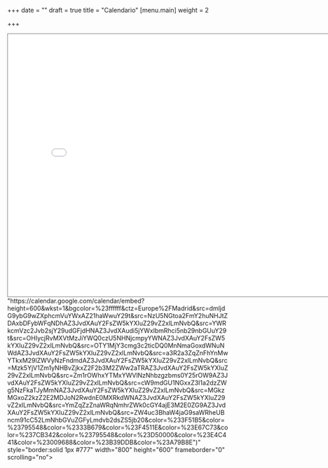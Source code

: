 +++
date = ""
draft = true
title = "Calendario"
[menu.main]
weight = 2

+++
<iframe src="[https://calendar.google.com/calendar/embed?height=600&amp;wkst=1&amp;bgcolor=%23ffffff&amp;ctz=Europe%2FMadrid&amp;src=dmljdG9ybG9wZXphcmVuYWxAZ21haWwuY29t&amp;src=NzU5NGtoa2FmY2huNHJtZDAxbDFybWFqNDhAZ3JvdXAuY2FsZW5kYXIuZ29vZ2xlLmNvbQ&amp;src=YWRkcmVzc2Jvb2sjY29udGFjdHNAZ3JvdXAudi5jYWxlbmRhci5nb29nbGUuY29t&amp;src=OHIycjRvMXVtMzJiYWQ0czU5NHNjcmpyYWNAZ3JvdXAuY2FsZW5kYXIuZ29vZ2xlLmNvbQ&amp;src=OTY1MjY3cmg3c2ticDQ0MnNmaGoxdWNuNWdAZ3JvdXAuY2FsZW5kYXIuZ29vZ2xlLmNvbQ&amp;src=a3R2a3ZqZnFhYnMwYTkxM29lZWVyNzFndmdAZ3JvdXAuY2FsZW5kYXIuZ29vZ2xlLmNvbQ&amp;src=Mzk5YjV1Zm1yNHBvZjkxZ2F2b3M2ZWw2aTRAZ3JvdXAuY2FsZW5kYXIuZ29vZ2xlLmNvbQ&amp;src=Zm1rOWhxYTMxYWVlNzNhbzgzbms0Y25rOW9AZ3JvdXAuY2FsZW5kYXIuZ29vZ2xlLmNvbQ&amp;src=cW9mdGU1NGxxZ3I1a2dzZWg5NzFkaTJyMmNAZ3JvdXAuY2FsZW5kYXIuZ29vZ2xlLmNvbQ&amp;src=MGkzMGxoZ2kzZ2E2MDJoN2RwdnE0MXRkdWNAZ3JvdXAuY2FsZW5kYXIuZ29vZ2xlLmNvbQ&amp;src=YmZqZzZnaWRqNmhrZWk0cGY4ajE3M2E0ZG9AZ3JvdXAuY2FsZW5kYXIuZ29vZ2xlLmNvbQ&amp;src=ZW4uc3BhaW4jaG9saWRheUBncm91cC52LmNhbGVuZGFyLmdvb2dsZS5jb20&amp;color=%233F51B5&amp;color=%23795548&amp;color=%2333B679&amp;color=%23F4511E&amp;color=%23E67C73&amp;color=%237CB342&amp;color=%23795548&amp;color=%23D50000&amp;color=%23E4C441&amp;color=%23009688&amp;color=%23B39DDB&amp;color=%23A79B8E](https://calendar.google.com/calendar/embed?height=600&amp;wkst=1&amp;bgcolor=%23ffffff&amp;ctz=Europe%2FMadrid&amp;src=dmljdG9ybG9wZXphcmVuYWxAZ21haWwuY29t&amp;src=NzU5NGtoa2FmY2huNHJtZDAxbDFybWFqNDhAZ3JvdXAuY2FsZW5kYXIuZ29vZ2xlLmNvbQ&amp;src=YWRkcmVzc2Jvb2sjY29udGFjdHNAZ3JvdXAudi5jYWxlbmRhci5nb29nbGUuY29t&amp;src=OHIycjRvMXVtMzJiYWQ0czU5NHNjcmpyYWNAZ3JvdXAuY2FsZW5kYXIuZ29vZ2xlLmNvbQ&amp;src=OTY1MjY3cmg3c2ticDQ0MnNmaGoxdWNuNWdAZ3JvdXAuY2FsZW5kYXIuZ29vZ2xlLmNvbQ&amp;src=a3R2a3ZqZnFhYnMwYTkxM29lZWVyNzFndmdAZ3JvdXAuY2FsZW5kYXIuZ29vZ2xlLmNvbQ&amp;src=Mzk5YjV1Zm1yNHBvZjkxZ2F2b3M2ZWw2aTRAZ3JvdXAuY2FsZW5kYXIuZ29vZ2xlLmNvbQ&amp;src=Zm1rOWhxYTMxYWVlNzNhbzgzbms0Y25rOW9AZ3JvdXAuY2FsZW5kYXIuZ29vZ2xlLmNvbQ&amp;src=cW9mdGU1NGxxZ3I1a2dzZWg5NzFkaTJyMmNAZ3JvdXAuY2FsZW5kYXIuZ29vZ2xlLmNvbQ&amp;src=MGkzMGxoZ2kzZ2E2MDJoN2RwdnE0MXRkdWNAZ3JvdXAuY2FsZW5kYXIuZ29vZ2xlLmNvbQ&amp;src=YmZqZzZnaWRqNmhrZWk0cGY4ajE3M2E0ZG9AZ3JvdXAuY2FsZW5kYXIuZ29vZ2xlLmNvbQ&amp;src=ZW4uc3BhaW4jaG9saWRheUBncm91cC52LmNhbGVuZGFyLmdvb2dsZS5jb20&amp;color=%233F51B5&amp;color=%23795548&amp;color=%2333B679&amp;color=%23F4511E&amp;color=%23E67C73&amp;color=%237CB342&amp;color=%23795548&amp;color=%23D50000&amp;color=%23E4C441&amp;color=%23009688&amp;color=%23B39DDB&amp;color=%23A79B8E<iframe src="https://calendar.google.com/calendar/embed?height=600&amp;wkst=1&amp;bgcolor=%23ffffff&amp;ctz=Europe%2FMadrid&amp;src=dmljdG9ybG9wZXphcmVuYWxAZ21haWwuY29t&amp;src=NzU5NGtoa2FmY2huNHJtZDAxbDFybWFqNDhAZ3JvdXAuY2FsZW5kYXIuZ29vZ2xlLmNvbQ&amp;src=YWRkcmVzc2Jvb2sjY29udGFjdHNAZ3JvdXAudi5jYWxlbmRhci5nb29nbGUuY29t&amp;src=OHIycjRvMXVtMzJiYWQ0czU5NHNjcmpyYWNAZ3JvdXAuY2FsZW5kYXIuZ29vZ2xlLmNvbQ&amp;src=OTY1MjY3cmg3c2ticDQ0MnNmaGoxdWNuNWdAZ3JvdXAuY2FsZW5kYXIuZ29vZ2xlLmNvbQ&amp;src=a3R2a3ZqZnFhYnMwYTkxM29lZWVyNzFndmdAZ3JvdXAuY2FsZW5kYXIuZ29vZ2xlLmNvbQ&amp;src=Mzk5YjV1Zm1yNHBvZjkxZ2F2b3M2ZWw2aTRAZ3JvdXAuY2FsZW5kYXIuZ29vZ2xlLmNvbQ&amp;src=Zm1rOWhxYTMxYWVlNzNhbzgzbms0Y25rOW9AZ3JvdXAuY2FsZW5kYXIuZ29vZ2xlLmNvbQ&amp;src=cW9mdGU1NGxxZ3I1a2dzZWg5NzFkaTJyMmNAZ3JvdXAuY2FsZW5kYXIuZ29vZ2xlLmNvbQ&amp;src=MGkzMGxoZ2kzZ2E2MDJoN2RwdnE0MXRkdWNAZ3JvdXAuY2FsZW5kYXIuZ29vZ2xlLmNvbQ&amp;src=YmZqZzZnaWRqNmhrZWk0cGY4ajE3M2E0ZG9AZ3JvdXAuY2FsZW5kYXIuZ29vZ2xlLmNvbQ&amp;src=ZW4uc3BhaW4jaG9saWRheUBncm91cC52LmNhbGVuZGFyLmdvb2dsZS5jb20&amp;color=%233F51B5&amp;color=%23795548&amp;color=%2333B679&amp;color=%23F4511E&amp;color=%23E67C73&amp;color=%237CB342&amp;color=%23795548&amp;color=%23D50000&amp;color=%23E4C441&amp;color=%23009688&amp;color=%23B39DDB&amp;color=%23A79B8E" style="border:solid 1px #777" width="800" height="600" frameborder="0" scrolling="no"></iframe> "https://calendar.google.com/calendar/embed?height=600&amp;wkst=1&amp;bgcolor=%23ffffff&amp;ctz=Europe%2FMadrid&amp;src=dmljdG9ybG9wZXphcmVuYWxAZ21haWwuY29t&amp;src=NzU5NGtoa2FmY2huNHJtZDAxbDFybWFqNDhAZ3JvdXAuY2FsZW5kYXIuZ29vZ2xlLmNvbQ&amp;src=YWRkcmVzc2Jvb2sjY29udGFjdHNAZ3JvdXAudi5jYWxlbmRhci5nb29nbGUuY29t&amp;src=OHIycjRvMXVtMzJiYWQ0czU5NHNjcmpyYWNAZ3JvdXAuY2FsZW5kYXIuZ29vZ2xlLmNvbQ&amp;src=OTY1MjY3cmg3c2ticDQ0MnNmaGoxdWNuNWdAZ3JvdXAuY2FsZW5kYXIuZ29vZ2xlLmNvbQ&amp;src=a3R2a3ZqZnFhYnMwYTkxM29lZWVyNzFndmdAZ3JvdXAuY2FsZW5kYXIuZ29vZ2xlLmNvbQ&amp;src=Mzk5YjV1Zm1yNHBvZjkxZ2F2b3M2ZWw2aTRAZ3JvdXAuY2FsZW5kYXIuZ29vZ2xlLmNvbQ&amp;src=Zm1rOWhxYTMxYWVlNzNhbzgzbms0Y25rOW9AZ3JvdXAuY2FsZW5kYXIuZ29vZ2xlLmNvbQ&amp;src=cW9mdGU1NGxxZ3I1a2dzZWg5NzFkaTJyMmNAZ3JvdXAuY2FsZW5kYXIuZ29vZ2xlLmNvbQ&amp;src=MGkzMGxoZ2kzZ2E2MDJoN2RwdnE0MXRkdWNAZ3JvdXAuY2FsZW5kYXIuZ29vZ2xlLmNvbQ&amp;src=YmZqZzZnaWRqNmhrZWk0cGY4ajE3M2E0ZG9AZ3JvdXAuY2FsZW5kYXIuZ29vZ2xlLmNvbQ&amp;src=ZW4uc3BhaW4jaG9saWRheUBncm91cC52LmNhbGVuZGFyLmdvb2dsZS5jb20&amp;color=%233F51B5&amp;color=%23795548&amp;color=%2333B679&amp;color=%23F4511E&amp;color=%23E67C73&amp;color=%237CB342&amp;color=%23795548&amp;color=%23D50000&amp;color=%23E4C441&amp;color=%23009688&amp;color=%23B39DDB&amp;color=%23A79B8E")" style="border:solid 1px #777" width="800" height="600" frameborder="0" scrolling="no"></iframe>